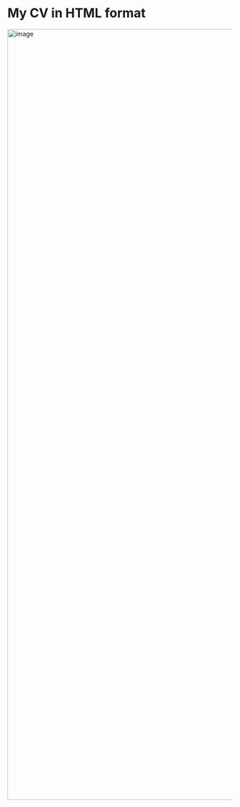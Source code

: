 # My CV in HTML format

<img width="1727" alt="image" src="https://github.com/leemurus/WEB-CV/assets/30449027/1e2adc27-913c-4c26-8d64-edcf2d6ddf5c">
